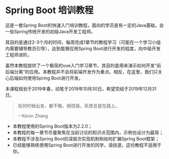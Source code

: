 # Spring Boot 培训教程

这是一套Spring Boot的快速入门培训教程，面向的学员是有一定的Java基础，会一些Spring传统开发的初级Java开发工程师。

其目的是通过2-3个月的时间，每周完成1章节的教程学习（可能在一个学习小组内需要辅导教员引导），达到能够应用Spring Boot进行开发的程度，向中级开发工程师进阶。

虽然本教程提供了一个极简的vue入门学习章节，其目的是用来演示如何开发“前后端分离”的应用。本教程并不会将前端开发作为重点。相反，在这里，我们只关心后端如何使用Spring Boot进行开发。

本课程规划于2019年春，动笔于2019年10月30日，希望完结于2019年12月31日。

>任何时候出发，都不晚，相信我，风景总是在路上。
>
>--Kevin Zhang

- 本教程使用的Spring Boot版本为2.2.0；
- 本教程的每一章节尽量聚焦在当前讨论的知识点范围内，示例也设计为最简；
- 本教程不涉及Spring Boot的深层次实现机制和如何扩展Spring Boot框架；
- 已经能够熟练使用Spring Boot进行开发的同学，请绕道，这份教程不适用于你。
